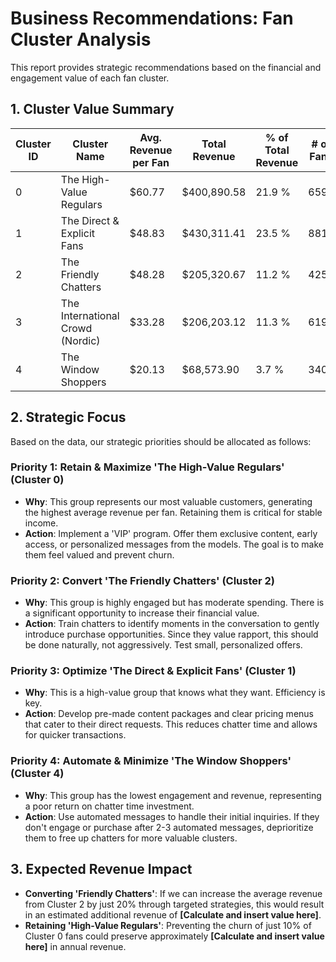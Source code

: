 # Business Recommendations: Fan Cluster Analysis

This report provides strategic recommendations based on the financial and engagement value of each fan cluster.

## 1. Cluster Value Summary

| Cluster ID | Cluster Name                     | Avg. Revenue per Fan | Total Revenue | % of Total Revenue | # of Fans |
|------------|----------------------------------|----------------------|---------------|--------------------|-----------|
| 0          | The High-Value Regulars          | $60.77                | $400,890.58    | 21.9              % | 6597      |
| 1          | The Direct & Explicit Fans       | $48.83                | $430,311.41    | 23.5              % | 8813      |
| 2          | The Friendly Chatters            | $48.28                | $205,320.67    | 11.2              % | 4253      |
| 3          | The International Crowd (Nordic) | $33.28                | $206,203.12    | 11.3              % | 6196      |
| 4          | The Window Shoppers              | $20.13                | $68,573.90     | 3.7               % | 3407      |

## 2. Strategic Focus

Based on the data, our strategic priorities should be allocated as follows:

### Priority 1: Retain & Maximize 'The High-Value Regulars' (Cluster 0)
- **Why**: This group represents our most valuable customers, generating the highest average revenue per fan. Retaining them is critical for stable income.
- **Action**: Implement a 'VIP' program. Offer them exclusive content, early access, or personalized messages from the models. The goal is to make them feel valued and prevent churn.

### Priority 2: Convert 'The Friendly Chatters' (Cluster 2)
- **Why**: This group is highly engaged but has moderate spending. There is a significant opportunity to increase their financial value.
- **Action**: Train chatters to identify moments in the conversation to gently introduce purchase opportunities. Since they value rapport, this should be done naturally, not aggressively. Test small, personalized offers.

### Priority 3: Optimize 'The Direct & Explicit Fans' (Cluster 1)
- **Why**: This is a high-value group that knows what they want. Efficiency is key.
- **Action**: Develop pre-made content packages and clear pricing menus that cater to their direct requests. This reduces chatter time and allows for quicker transactions.

### Priority 4: Automate & Minimize 'The Window Shoppers' (Cluster 4)
- **Why**: This group has the lowest engagement and revenue, representing a poor return on chatter time investment.
- **Action**: Use automated messages to handle their initial inquiries. If they don't engage or purchase after 2-3 automated messages, deprioritize them to free up chatters for more valuable clusters.

## 3. Expected Revenue Impact

- **Converting 'Friendly Chatters'**: If we can increase the average revenue from Cluster 2 by just 20% through targeted strategies, this would result in an estimated additional revenue of **[Calculate and insert value here]**.
- **Retaining 'High-Value Regulars'**: Preventing the churn of just 10% of Cluster 0 fans could preserve approximately **[Calculate and insert value here]** in annual revenue.
